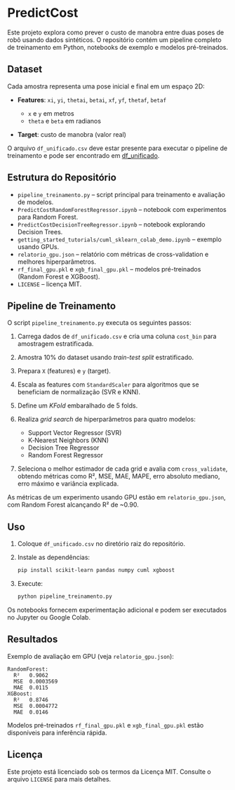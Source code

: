# PredictCost

Este projeto explora como prever o custo de manobra entre duas poses de robô usando dados sintéticos. O repositório contém um pipeline completo de treinamento em Python, notebooks de exemplo e modelos pré-treinados.

## Dataset

Cada amostra representa uma pose inicial e final em um espaço 2D:

* **Features**: `xi`, `yi`, `thetai`, `betai`, `xf`, `yf`, `thetaf`, `betaf`

  * `x` e `y` em metros
  * `theta` e `beta` em radianos
* **Target**: custo de manobra (valor real)

O arquivo `df_unificado.csv` deve estar presente para executar o pipeline de treinamento e pode ser encontrado em [df_unificado](https://www.kaggle.com/datasets/dayanacardoso/pose-inicial-pose-final-custo/data).

## Estrutura do Repositório

* `pipeline_treinamento.py` – script principal para treinamento e avaliação de modelos.
* `PredictCostRandomForestRegressor.ipynb` – notebook com experimentos para Random Forest.
* `PredictCostDecisionTreeRegressor.ipynb` – notebook explorando Decision Trees.
* `getting_started_tutorials/cuml_sklearn_colab_demo.ipynb` – exemplo usando GPUs.
* `relatorio_gpu.json` – relatório com métricas de cross-validation e melhores hiperparâmetros.
* `rf_final_gpu.pkl` e `xgb_final_gpu.pkl` – modelos pré-treinados (Random Forest e XGBoost).
* `LICENSE` – licença MIT.

## Pipeline de Treinamento

O script `pipeline_treinamento.py` executa os seguintes passos:

1. Carrega dados de `df_unificado.csv` e cria uma coluna `cost_bin` para amostragem estratificada.
2. Amostra 10% do dataset usando *train-test split* estratificado.
3. Prepara `X` (features) e `y` (target).
4. Escala as features com `StandardScaler` para algoritmos que se beneficiam de normalização (SVR e KNN).
5. Define um *KFold* embaralhado de 5 folds.
6. Realiza *grid search* de hiperparâmetros para quatro modelos:

   * Support Vector Regressor (SVR)
   * K‑Nearest Neighbors (KNN)
   * Decision Tree Regressor
   * Random Forest Regressor
7. Seleciona o melhor estimador de cada grid e avalia com `cross_validate`, obtendo métricas como R², MSE, MAE, MAPE, erro absoluto mediano, erro máximo e variância explicada.

As métricas de um experimento usando GPU estão em `relatorio_gpu.json`, com Random Forest alcançando R² de \~0.90.

## Uso

1. Coloque `df_unificado.csv` no diretório raiz do repositório.
2. Instale as dependências:

   ```bash
   pip install scikit-learn pandas numpy cuml xgboost
   ```
3. Execute:

   ```bash
   python pipeline_treinamento.py
   ```

Os notebooks fornecem experimentação adicional e podem ser executados no Jupyter ou Google Colab.

## Resultados

Exemplo de avaliação em GPU (veja `relatorio_gpu.json`):

```
RandomForest:
  R²   0.9062
  MSE  0.0003569
  MAE  0.0115
XGBoost:
  R²   0.8746
  MSE  0.0004772
  MAE  0.0146
```

Modelos pré-treinados `rf_final_gpu.pkl` e `xgb_final_gpu.pkl` estão disponíveis para inferência rápida.

## Licença

Este projeto está licenciado sob os termos da Licença MIT. Consulte o arquivo `LICENSE` para mais detalhes.

